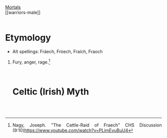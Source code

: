 <div style="text-align: justify">

  
[Mortals](mortals-humans-people.md)   
[[warriors-male]]
<br><br/>

# Etymology

- Alt spellings: Fráech, Fróech, Fraích, Fraoch
1. Fury, anger, rage.[^1]
   
   <br>
   
   # Celtic (Irish) Myth
   
   <br><br/>
   [^1]: Nagy, Joseph. "The Cattle-Raid of Fraech" CHS Discussion (9:10)https://www.youtube.com/watch?v=PLimEvuBuU4

